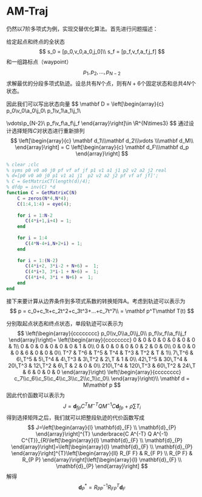 # AM-Traj

仍然以7阶多项式为例，实现交替优化算法。首先进行问题描述：

给定起点和终点的全状态
$$
s_0 = [p_0,v_0,a_0,j_0]\\
s_f = [p_f,v_f,a_f,j_f]
$$
和一组路标点（waypoint）
$$
p_1,p_2,\dots,p_{N-2}
$$
求解最优的分段多项式轨迹。设总共有$N$个点，则有$N+6$个固定状态和总共$4N$个状态。

因此我们可以写出状态向量
$$
\mathbf D = \left[\begin{array}{c}
p_0\\v_0\\a_0\\j_0\\
p_1\\v_1\\a_1\\j_1\\

\vdots\\p_{N-2}\\
p_f\\v_f\\a_f\\j_f
 \end{array}\right]\in \R^{N\times3}
$$
通过设计选择矩阵$C$对状态进行重新排列
$$
\left[\begin{array}{c}
\mathbf d_1\\\mathbf d_2\\\vdots \\\mathbf d_M\\
 \end{array}\right] = C
 \left[\begin{array}{c}
\mathbf d_F\\\mathbf d_p
 \end{array}\right]
$$

```matlab
% clear ;clc
% syms p0 v0 a0 j0 pf vf af jf p1 v1 a1 j1 p2 v2 a2 j2 real
% d=[p0 v0 a0 j0 p1 v1 a1 j1  p2 v2 a2 j2 pf vf af jf]';
% C = GetMatrixCT(length(d)/4);
% dfdp = inv(C) *d
function C = GetMatrixC(N)
    C = zeros(N*4,N*4);
    C(1:4,1:4) = eye(4);
    
    for i = 1:N-2
       C(4*i+1,i+4) = 1;
    end
    
    for i = 1:4
       C(4*N-4+i,N+2+i) = 1;
    end
    
    for i = 1:(N-2)
       C(4*i+2, 3*i-2 + N+6) =  1;
       C(4*i+3, 3*i-1 + N+6) =  1;
       C(4*i+4, 3*i + N+6) =  1;
    end
end
```

接下来要计算从边界条件到多项式系数的转换矩阵A。考虑到轨迹可以表示为
$$
p = c_0+c_1t+c_2t^2+c_3t^3+...+c_7t^7\\ 
= \mathbf p^T\mathbf T(t)
$$

分别取起点状态和终点状态，单段轨迹可以表示为
$$
\left(\begin{array}{cccccccc}
p_0\\v_0\\a_0\\j_0\\
p_f\\v_f\\a_f\\j_f
\end{array}\right)= 
\left(\begin{array}{cccccccc}
0 & 0 & 0 & 0 & 0 & 0 & 0 & 1\\
0 & 0 & 0 & 0 & 0 & 0 & 1 & 0\\
0 & 0 & 0 & 0 & 0 & 2 & 0 & 0\\
0 & 0 & 0 & 0 & 6 & 0 & 0 & 0\\
T^7  & T^6  & T^5  & T^4  & T^3  & T^2  & T & 1\\
7\,T^6  & 6\,T^5  & 5\,T^4  & 4\,T^3  & 3\,T^2  & 2\,T & 1 & 0\\
42\,T^5  & 30\,T^4  & 20\,T^3  & 12\,T^2  & 6\,T & 2 & 0 & 0\\
210\,T^4  & 120\,T^3  & 60\,T^2  & 24\,T & 6 & 0 & 0 & 0
\end{array}\right)
\left(\begin{array}{cccccccc}
c_7\\c_6\\c_5\\c_4\\c_3\\c_2\\c_1\\c_0\\
\end{array}\right)\\
\mathbf d = M\mathbf p
$$
因此代价函数可以表示为
$$
J = \mathbf d_{fp}C^TM^{-T}QM^{-1}C\mathbf d_{fp}+\rho \sum T_i
$$
得到选择矩阵之后，我们就可以把整段轨迹的代价函数写成
$$
J=\left[\begin{array}{l}
\mathbf{d}_{F} \\
\mathbf{d}_{P}
\end{array}\right]^{T} \underbrace{C A^{-T} Q A^{-1} C^{T}}_{R}\left[\begin{array}{l}
\mathbf{d}_{F} \\
\mathbf{d}_{P}
\end{array}\right]=\left[\begin{array}{l}
\mathbf{d}_{F} \\
\mathbf{d}_{P}
\end{array}\right]^{T}\left[\begin{array}{ll}
R_{F F} & R_{F P} \\
R_{P F} & R_{P P}
\end{array}\right]\left[\begin{array}{l}
\mathbf{d}_{F} \\
\mathbf{d}_{P}
\end{array}\right]
$$
解得
$$
\mathbf d_P^*  =R_{PP}^{-1}R_{FP}^T\mathbf d_F
$$
